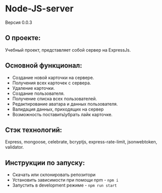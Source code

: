 # Node-JS-server
Версия 0.0.3

## О проекте:
Учебный проект, представляет собой сервер на ExpressJs.

## Основной функционал: 
- Создание новой карточки на сервере.
- Получения всех карточек с сервера.
- Удаление карточки.
- Создание пользователя.
- Получение списка всех пользователей.
- Редактирование аватара и данных пользователя.
- Валидация данных, приходящих на сервер
- Возможность поставить\убрать лайк карточке.

## Стэк технологий:
Express, mongoose, celebrate, bcryptjs, express-rate-limit, jsonwebtoken, validator.



## Инструкции по запуску:
- Скачать или склонировать репозитори
- Установить зависимости при помощи npm - `npm i`
- Запустить в development режиме - `npm run start`


